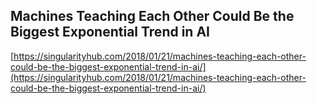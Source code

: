 ## Machines Teaching Each Other Could Be the Biggest Exponential Trend in AI
  
  [https://singularityhub.com/2018/01/21/machines-teaching-each-other-could-be-the-biggest-exponential-trend-in-ai/](https://singularityhub.com/2018/01/21/machines-teaching-each-other-could-be-the-biggest-exponential-trend-in-ai/)